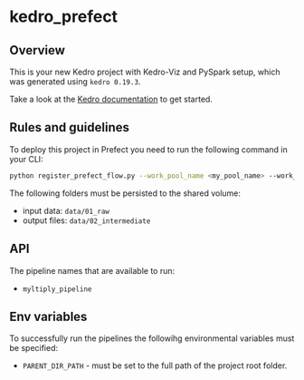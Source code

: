 # kedro_prefect

## Overview

This is your new Kedro project with Kedro-Viz and PySpark setup, which was generated using `kedro 0.19.3`.

Take a look at the [Kedro documentation](https://docs.kedro.org) to get started.

## Rules and guidelines

To deploy this project in Prefect you need to run the following command in your CLI:
```bash
python register_prefect_flow.py --work_pool_name <my_pool_name> --work_queue_name <my_queue_name>
```

The following folders must be persisted to the shared volume:  
- input data: `data/01_raw`  
- output files: `data/02_intermediate`  

## API
The pipeline names that are available to run:  
- `myltiply_pipeline`  

## Env variables
To successfully run the pipelines the followihg environmental variables must be specified:
- `PARENT_DIR_PATH` - must be set to the full path of the project root folder. 